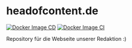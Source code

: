 # headofcontent.de

[![Docker Image CD](https://github.com/KonstntinM/headofcontent.de/actions/workflows/docker-image.yml/badge.svg)](https://github.com/KonstntinM/headofcontent.de/actions/workflows/docker-image.yml) [![Docker Image CI](https://github.com/KonstntinM/headofcontent.de/actions/workflows/docker-ci.yml/badge.svg)](https://github.com/KonstntinM/headofcontent.de/actions/workflows/docker-ci.yml)

Repository für die Webseite unserer Redaktion :)
